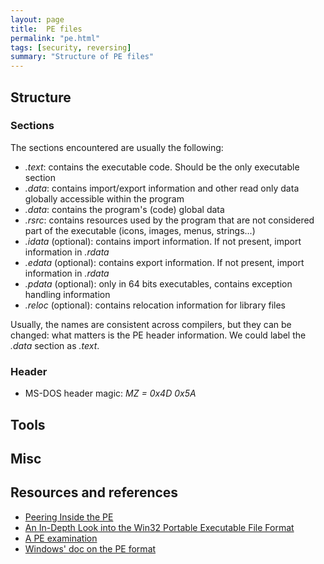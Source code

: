 ```yaml
---
layout: page
title:  PE files
permalink: "pe.html"
tags: [security, reversing]
summary: "Structure of PE files"
---
```


## Structure
### Sections
The sections encountered are usually the following:
* *.text*: contains the executable code. Should be the only executable section
* *.data*: contains import/export information and other read only data globally
accessible within the program
* *.data*: contains the program's (code) global data
* *.rsrc*: contains resources used by the program that are not considered part
of the executable (icons, images, menus, strings...)
* *.idata* (optional): contains import information. If not present, import
information in *.rdata*
* *.edata* (optional): contains export information. If not present, import
information in *.rdata*
* *.pdata* (optional): only in 64 bits executables, contains exception handling
information
* *.reloc* (optional): contains relocation information for library files

Usually, the names are consistent across compilers, but they can be changed:
what matters is the PE header information. We could label the *.data* section as
*.text*.

### Header
* MS-DOS header magic: *MZ = 0x4D 0x5A*

## Tools

## Misc


## Resources and references
* [Peering Inside the PE](https://docs.microsoft.com/en-us/previous-versions/ms809762(v=msdn.10))
* [An In-Depth Look into the Win32 Portable Executable File Format](https://bytepointer.com/resources/pietrek_in_depth_look_into_pe_format_pt1.htm)
* [A PE examination](https://en.wikibooks.org/wiki/X86_Disassembly/Windows_Executable_Files)
* [Windows' doc on the PE format](https://docs.microsoft.com/en-us/windows/win32/debug/pe-format)
